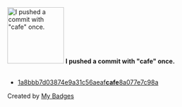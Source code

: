 <img src="https://my-badges.github.io/my-badges/cafe-commit.png" alt="I pushed a commit with &quot;cafe&quot; once." title="I pushed a commit with &quot;cafe&quot; once." width="128">
<strong>I pushed a commit with &quot;cafe&quot; once.</strong>
<br><br>

- <a href="https://github.com/mmichie/m28/commit/1a8bbb7d03874e9a31c56aeafcafe8a077e7c98a">1a8bbb7d03874e9a31c56aeaf<strong>cafe</strong>8a077e7c98a</a>


Created by <a href="https://github.com/my-badges/my-badges">My Badges</a>